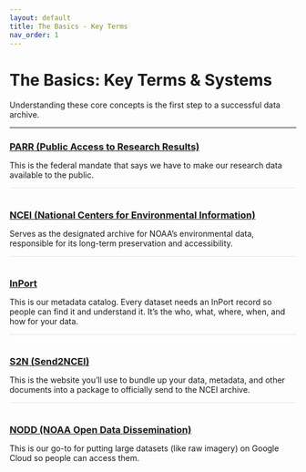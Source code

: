 ```yaml
---
layout: default
title: The Basics - Key Terms
nav_order: 1
---
```


# The Basics: Key Terms & Systems

Understanding these core concepts is the first step to a successful data archive.

---
<div>
    <div style="padding-bottom: 1em; border-bottom: 1px solid #e5e5e5;">
        <h3 style="margin-bottom: 0.25rem;"><a href="https://www.ngdc.noaa.gov/parr.html" target="_blank">PARR (Public Access to Research Results)</a></h3>
        <p style="margin-bottom: 0;">This is the federal mandate that says we have to make our research data available to the public.</p>
    </div>
    <div style="padding-top: 1em; padding-bottom: 1em; border-bottom: 1px solid #e5e5e5;">
        <h3 style="margin-bottom: 0.25rem;"><a href="https://www.ncei.noaa.gov/" target="_blank">NCEI (National Centers for Environmental Information)</a></h3>
        <p style="margin-bottom: 0;">Serves as the designated archive for NOAA’s environmental data, responsible for its long-term preservation and accessibility.</p>
    </div>
    <div style="padding-top: 1em; padding-bottom: 1em; border-bottom: 1px solid #e5e5e5;">
        <h3 style="margin-bottom: 0.25rem;"><a href="https://www.fisheries.noaa.gov/inport/" target="_blank">InPort</a></h3>
        <p style="margin-bottom: 0;">This is our metadata catalog. Every dataset needs an InPort record so people can find it and understand it. It’s the who, what, where, when, and how for your data.</p>
    </div>
    <div style="padding-top: 1em; padding-bottom: 1em; border-bottom: 1px solid #e5e5e5;">
        <h3 style="margin-bottom: 0.25rem;"><a href="https://www.ncei.noaa.gov/archive/send2ncei/" target="_blank">S2N (Send2NCEI)</a></h3>
        <p style="margin-bottom: 0;">This is the website you’ll use to bundle up your data, metadata, and other documents into a package to officially send to the NCEI archive.</p>
    </div>
    <div style="padding-top: 1em; padding-bottom: 1em;">
        <h3 style="margin-bottom: 0.25rem;"><a href="https://www.noaa.gov/information-technology/open-data-dissemination" target="_blank">NODD (NOAA Open Data Dissemination)</a></h3>
        <p style="margin-bottom: 0;">This is our go-to for putting large datasets (like raw imagery) on Google Cloud so people can access them.</p>
    </div>
</div>
